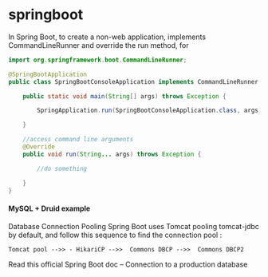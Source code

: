 # springboot
In Spring Boot, to create a non-web application, implements CommandLineRunner and override the run method, for 
```java
import org.springframework.boot.CommandLineRunner;

@SpringBootApplication
public class SpringBootConsoleApplication implements CommandLineRunner {

    public static void main(String[] args) throws Exception {

        SpringApplication.run(SpringBootConsoleApplication.class, args);

    }

    //access command line arguments
    @Override
    public void run(String... args) throws Exception {

        //do something

    }
}
```

#### MySQL + Druid example

Database Connection Pooling
Spring Boot uses Tomcat pooling tomcat-jdbc by default, and follow this sequence to find the connection pool :
```
Tomcat pool -->> - HikariCP -->>  Commons DBCP -->>  Commons DBCP2
```
Read this official Spring Boot doc – Connection to a production database

